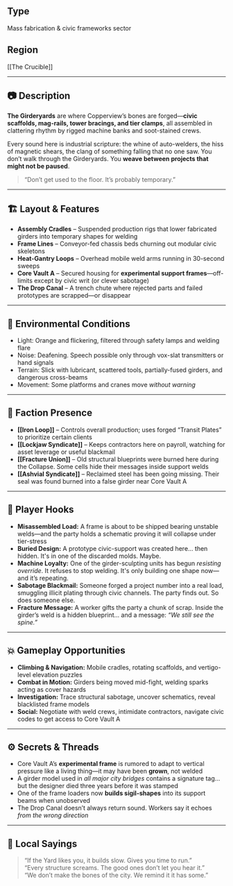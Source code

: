 ## Type  
Mass fabrication & civic frameworks sector

## Region  
[[The Crucible]]

---

## 📷 Description  
**The Girderyards** are where Copperview’s bones are forged—**civic scaffolds, mag-rails, tower bracings, and tier clamps**, all assembled in clattering rhythm by rigged machine banks and soot-stained crews.  

Every sound here is industrial scripture: the whine of auto-welders, the hiss of magnetic shears, the clang of something falling that no one saw. You don’t walk through the Girderyards. You **weave between projects that might not be paused**.

> “Don’t get used to the floor. It’s probably temporary.”

---

## 🏗️ Layout & Features

- **Assembly Cradles** – Suspended production rigs that lower fabricated girders into temporary shapes for welding  
- **Frame Lines** – Conveyor-fed chassis beds churning out modular civic skeletons  
- **Heat-Gantry Loops** – Overhead mobile weld arms running in 30-second sweeps  
- **Core Vault A** – Secured housing for **experimental support frames**—off-limits except by civic writ (or clever sabotage)  
- **The Drop Canal** – A trench chute where rejected parts and failed prototypes are scrapped—or disappear

---

## 🔩 Environmental Conditions

- Light: Orange and flickering, filtered through safety lamps and welding flare  
- Noise: Deafening. Speech possible only through vox-slat transmitters or hand signals  
- Terrain: Slick with lubricant, scattered tools, partially-fused girders, and dangerous cross-beams  
- Movement: Some platforms and cranes move *without warning*

---

## 🧷 Faction Presence

- **[[Iron Loop]]** – Controls overall production; uses forged “Transit Plates” to prioritize certain clients  
- **[[Lockjaw Syndicate]]** – Keeps contractors here on payroll, watching for asset leverage or useful blackmail  
- **[[Fracture Union]]** – Old structural blueprints were burned here during the Collapse. Some cells hide their messages inside support welds  
- **[[Ashvial Syndicate]]** – Reclaimed steel has been going missing. Their seal was found burned into a false girder near Core Vault A

---

## 🎲 Player Hooks

- **Misassembled Load:** A frame is about to be shipped bearing unstable welds—and the party holds a schematic proving it will collapse under tier-stress  
- **Buried Design:** A prototype civic-support was created here… then hidden. It's in one of the discarded molds. Maybe.  
- **Machine Loyalty:** One of the girder-sculpting units has begun *resisting override*. It refuses to stop welding. It's only building one shape now—and it’s repeating.  
- **Sabotage Blackmail:** Someone forged a project number into a real load, smuggling illicit plating through civic channels. The party finds out. So does someone else.  
- **Fracture Message:** A worker gifts the party a chunk of scrap. Inside the girder’s weld is a hidden blueprint... and a message: *“We still see the spine.”*

---

## 💥 Gameplay Opportunities

- **Climbing & Navigation:** Mobile cradles, rotating scaffolds, and vertigo-level elevation puzzles  
- **Combat in Motion:** Girders being moved mid-fight, welding sparks acting as cover hazards  
- **Investigation:** Trace structural sabotage, uncover schematics, reveal blacklisted frame models  
- **Social:** Negotiate with weld crews, intimidate contractors, navigate civic codes to get access to Core Vault A

---

## ⚙️ Secrets & Threads

- Core Vault A’s **experimental frame** is rumored to adapt to vertical pressure like a living thing—it may have been **grown**, not welded  
- A girder model used in *all major city bridges* contains a signature tag… but the designer died three years before it was stamped  
- One of the frame loaders now **builds sigil-shapes** into its support beams when unobserved  
- The Drop Canal doesn’t always return sound. Workers say it echoes *from the wrong direction*

---

## 💬 Local Sayings

> “If the Yard likes you, it builds slow. Gives you time to run.”  
> “Every structure screams. The good ones don’t let you hear it.”  
> “We don’t make the bones of the city. We remind it it has some.”